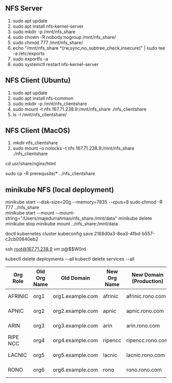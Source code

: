 ## NFS Server

1. sudo apt update
2. sudo apt install nfs-kernel-server
3. sudo mkdir -p /mnt/nfs_share
4. sudo chown -R nobody:nogroup /mnt/nfs_share/
5. sudo chmod 777 /mnt/nfs_share/
6. echo "/mnt/nfs_share *(rw,sync,no_subtree_check,insecure)" | sudo tee -a /etc/exports  
7. sudo exportfs -a
8. sudo systemctl restart nfs-kernel-server

## NFS Client (Ubuntu)

1. sudo apt update
2. sudo apt install nfs-common
3. sudo mkdir -p /mnt/nfs_clientshare
4. sudo mount -t nfs 167.71.238.9:/mnt/nfs_share ./nfs_clientshare
5. ls -l /mnt/nfs_clientshare/

## NFS Client (MacOS)

1. mkdir nfs_clientshare
2. sudo mount -o nolocks -t nfs 167.71.238.9:/mnt/nfs_share ./nfs_clientshare

cd usr/share/nginx/html

sudo cp -R prerequsite/* ../nfs_clientshare

## minikube NFS (local deployment)
minikube start --disk-size=20g --memory=7835 --cpus=8
sudo chmod -R 777 ../nfs_share      
minikube start --mount --mount-string="/Users/majedurrahman/nfs_share:/mnt/data"
minikube delete
minikube stop
 minikube mount ../nfs_share:/mnt/data  


doctl kubernetes cluster kubeconfig save 2168d0a3-8ea3-4fbd-b557-c2cb00840eb2
 
ssh root@167.71.238.9
vm p@$$W0rd


kubectl delete deployments --all
kubectl delete services --all




| **Org Role** | **Old Org Name** | **Old Domain**   | **New Org Name** | **New Domain (Production)** | **Connection Profile Name** | **MSP ID**  |
| ------------ | ---------------- | ---------------- | ---------------- | --------------------------- | --------------------------- | ---------- |
| AFRINIC      | org1             | org1.example.com | afrinic          | afrinic.rono.com            | connection-afrinic.json     | AfrinicMSP |
| APNIC        | org2             | org2.example.com | apnic            | apnic.rono.com              | connection-apnic.json       | ApnicMSP   |
| ARIN         | org3             | org3.example.com | arin             | arin.rono.com               | connection-arin.json        | ArinMSP    |
| RIPE NCC     | org4             | org4.example.com | ripencc          | ripencc.rono.com            | connection-ripencc.json     | RipenccMSP |
| LACNIC       | org5             | org5.example.com | lacnic           | lacnic.rono.com             | connection-lacnic.json      | LacnicMSP  |
| RONO         | org6             | org6.example.com | rono             | rono.rono.com               | connection-rono.json        | RonoMSP    |